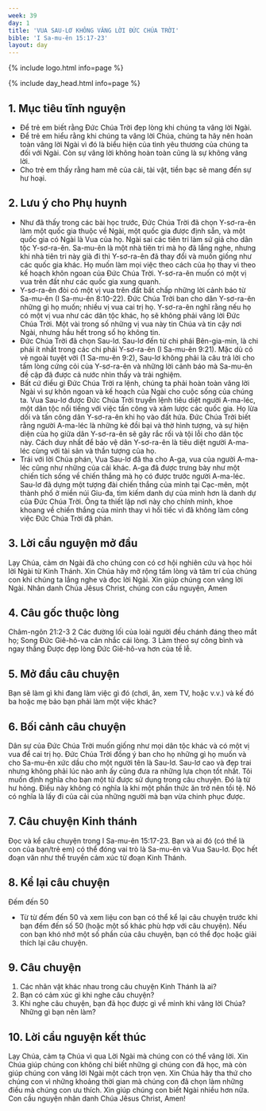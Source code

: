 ```yaml
---
week: 39
day: 1
title: 'VUA SAU-LƠ KHÔNG VÂNG LỜI ĐỨC CHÚA TRỜI'
bible: 'I Sa-mu-ên 15:17-23'
layout: day
---
```



{% include logo.html info=page %}

{% include day_head.html info=page %}

## 1. Mục tiêu tĩnh nguyện
- Để trẻ em biết rằng Đức Chúa Trời đẹp lòng khi chúng ta vâng lời Ngài.
- Để trẻ em hiểu rằng khi chúng ta vâng lời Chúa, chúng ta hãy nên hoàn toàn vâng lời Ngài vì đó là biểu hiện của tình yêu thương của chúng ta đối với Ngài. Còn sự vâng lời không hoàn toàn cũng là sự không vâng lời.
- Cho trẻ em thấy rằng ham mê của cải, tài vật, tiền bạc sẽ mang đến sự hư hoại.

## 2. Lưu ý cho Phụ huynh
- Như đã thấy trong các bài học trước, Đức Chúa Trời đã chọn Y-sơ-ra-ên làm một quốc gia thuộc về Ngài, một quốc gia được định sẵn, và một quốc gia có Ngài là Vua của họ. Ngài sai các tiên tri làm sứ giả cho dân tộc Y-sơ-ra-ên. Sa-mu-ên là một nhà tiên tri mà họ đã lắng nghe, nhưng khi nhà tiên tri này già đi thì Y-sơ-ra-ên đã thay đổi và muốn giống như các quốc gia khác. Họ muốn làm mọi việc theo cách của họ thay vì theo kế hoạch khôn ngoan của Đức Chúa Trời. Y-sơ-ra-ên muốn có một vị vua trên đất như các quốc gia xung quanh.
- Y-sơ-ra-ên đòi có một vị vua trên đất bất chấp những lời cảnh báo từ Sa-mu-ên (I Sa-mu-ên 8:10-22). Đức Chúa Trời ban cho dân Y-sơ-ra-ên những gì họ muốn; nhiều vị vua cai trị họ. Y-sơ-ra-ên nghĩ rằng nếu họ có một vị vua như các dân tộc khác, họ sẽ không phải vâng lời Đức Chúa Trời. Một vài trong số những vị vua này tin Chúa và tin cậy nơi Ngài, nhưng hầu hết trong số họ không tin.
- Đức Chúa Trời đã chọn Sau-lơ. Sau-lơ đến từ chi phái Bên-gia-min, là chi phái ít nhất trong các chi phái Y-sơ-ra-ên (I Sa-mu-ên 9:21). Mặc dù có vẻ ngoài tuyệt vời (1 Sa-mu-ên 9:2), Sau-lơ không phải là câu trả lời cho tấm lòng cứng cỏi của Y-sơ-ra-ên và những lời cảnh báo mà Sa-mu-ên đề cập đã được cả nước nhìn thấy và trải nghiệm.
- Bất cứ điều gì Đức Chúa Trời ra lệnh, chúng ta phải hoàn toàn vâng lời Ngài vì sự khôn ngoan và kế hoạch của Ngài cho cuộc sống của chúng ta. Vua Sau-lơ được Đức Chúa Trời truyền lệnh tiêu diệt người A-ma-léc, một dân tộc nổi tiếng với việc tấn công và xâm lược các quốc gia. Họ lừa dối và tấn công dân Y-sơ-ra-ên khi họ vào đất hứa. Đức Chúa Trời biết rằng người A-ma-léc là những kẻ đồi bại và thờ hình tượng, và sự hiện diện của họ giữa dân Y-sơ-ra-ên sẽ gây rắc rối và tội lỗi cho dân tộc này. Cách duy nhất để bảo vệ dân Y-sơ-ra-ên là tiêu diệt người A-ma-léc cùng với tài sản và thần tượng của họ.
- Trái với lời Chúa phán, Vua Sau-lơ đã tha cho A-ga, vua của người A-ma-léc cũng như những của cải khác. A-ga đã được trưng bày như một chiến tích sống về chiến thắng mà họ có được trước người A-ma-léc. Sau-lơ đã dựng một tượng đài chiến thắng của mình tại Cạc-mên, một thành phố ở miền núi Giu-đa, tìm kiếm danh dự của mình hơn là danh dự của Đức Chúa Trời. Ông ta thiết lập nơi này cho chính mình, khoe khoang về chiến thắng của mình thay vì hối tiếc vì đã không làm công việc Đức Chúa Trời đã phán.

## 3. Lời cầu nguyện mở đầu
 Lạy Chúa, cảm ơn Ngài đã cho chúng con có cơ hội nghiên cứu và học hỏi lời Ngài từ Kinh Thánh. Xin Chúa hãy mở rộng tấm lòng và tâm trí của chúng con khi chúng ta lắng nghe và đọc lời Ngài. Xin giúp chúng con vâng lời Ngài. Nhân danh Chúa Jêsus Christ, chúng con cầu nguyện, Amen

## 4. Câu gốc thuộc lòng
Châm-ngôn 21:2-3
2 Các đường lối của loài người đều chánh đáng theo mắt họ; Song Đức Giê-hô-va cân nhắc cái lòng. 3 Làm theo sự công bình và ngay thẳng Được đẹp lòng Đức Giê-hô-va hơn của tế lễ.

## 5. Mở đầu câu chuyện
Bạn sẽ làm gì khi đang làm việc gì đó (chơi, ăn, xem TV, hoặc v.v.) và kế đó ba hoặc mẹ bảo bạn phải làm một việc khác?

## 6. Bối cảnh câu chuyện
Dân sự của Đức Chúa Trời muốn giống như mọi dân tộc khác và có một vị vua để cai trị họ. Đức Chúa Trời đồng ý ban cho họ những gì họ muốn và cho Sa-mu-ên xức dầu cho một người tên là Sau-lơ. Sau-lơ cao và đẹp trai nhưng không phải lúc nào anh ấy cũng đưa ra những lựa chọn tốt nhất. Tôi muốn định nghĩa cho bạn một từ được sử dụng trong câu chuyện. Đó là từ hư hỏng. Điều này không có nghĩa là khi một phần thức ăn trở nên tồi tệ. Nó có nghĩa là lấy  đi của cải của những người mà bạn vừa chinh phục được.

## 7. Câu chuyện Kinh thánh
 Đọc và kể câu chuyện trong I Sa-mu-ên 15:17-23. Bạn và ai đó (có thể là con của bạn/trẻ em) có thể đóng vai trò là Sa-mu-ên và Vua Sau-lơ. Đọc hết đoạn văn như thể truyền cảm xúc từ đoạn  Kinh Thánh.

## 8. Kể lại câu chuyện
Đếm đến 50
- Từ từ đếm đến 50 và xem liệu con bạn có thể kể lại câu chuyện trước khi bạn đếm đến số 50 (hoặc một số khác phù hợp với câu chuyện). Nếu con bạn khó nhớ một số phần của câu chuyện, bạn có thể đọc hoặc giải thích lại câu chuyện.

## 9. Câu chuyện
1. Các nhân vật khác nhau trong câu chuyện Kinh Thánh là ai?
2. Bạn có cảm xúc gì khi nghe câu chuyện?
3. Khi nghe câu chuyện, bạn đã học được gì về mình khi vâng lời Chúa? Những gì bạn nên làm?

## 10. Lời cầu nguyện kết thúc
Lạy Chúa, cảm tạ Chúa vì qua Lời Ngài mà chúng con có thể vâng lời. Xin Chúa giúp chúng con không chỉ biết những gì chúng con đã học, mà còn giúp chúng con vâng lời Ngài một cách trọn vẹn. Xin Chúa hãy tha thứ cho chúng con vì những khoảng thời gian mà chúng con đã chọn làm những điều mà chúng con ưu thích. Xin giúp chúng con biết Ngài nhiều hơn nữa. Con cầu nguyện nhân danh Chúa Jêsus Christ, Amen!
